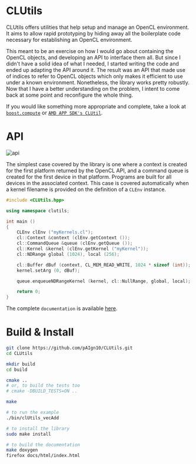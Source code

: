 CLUtils
=======

CLUtils offers utilities that help setup and manage an OpenCL environment. It aims to allow rapid prototyping by hiding away all the boilerplate code necessary for establishing an OpenCL environment.

This meant to be an exercise on how I would go about containing the OpenCL objects, and developing an API to interface them all. But since I didn't have a solid idea of what I needed, I started writing the code and ended up adapting the API around it. The result was an API that made use of indices to refer to OpenCL objects which only makes it efficient to use under a known environment. Nonetheless, the library works pretty robustly. Now that I have a better understanding on the problem, I intent to come back at some point and reconfigure the whole thing.

If you would like something more appropriate and complete, take a look at [`boost.compute`](https://github.com/kylelutz/compute) or [`AMD APP SDK's CLUtil`](http://developer.amd.com/tools-and-sdks/opencl-zone/amd-accelerated-parallel-processing-app-sdk/).


API
===

![api](https://img.shields.io/badge/API-experimental-red.svg?style=flat)

The simplest case covered by the library is one where a context is created for the first platform returned by the OpenCL API, and a command queue is created for the first device in that platform. Programs are built for all devices in the associated context. This case is covered automatically when a kernel filename is provided on the definition of a `CLEnv` instance.

```cpp
#include <CLUtils.hpp>

using namespace clutils;

int main ()
{
    CLEnv clEnv ("myKernels.cl");
    cl::Context &context (clEnv.getContext ());
    cl::CommandQueue &queue (clEnv.getQueue ());
    cl::Kernel &kernel (clEnv.getKernel ("myKernel"));
    cl::NDRange global (1024), local (256);

    cl::Buffer dBuf (context, CL_MEM_READ_WRITE, 1024 * sizeof (int));
    kernel.setArg (0, dBuf);

    queue.enqueueNDRangeKernel (kernel, cl::NullRange, global, local);

    return 0;
}
```

The complete `documentation` is available [here](http://clutils.paign10.me).


Build & Install
===============

```bash
git clone https://github.com/pAIgn10/CLUtils.git
cd CLUtils

mkdir build
cd build

cmake ..
# or, to build the tests too
# cmake -DBUILD_TESTS=ON ..

make

# to run the example
./bin/clUtils_vecAdd

# to install the library
sudo make install

# to build the documentation
make doxygen
firefox docs/html/index.html
```
